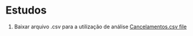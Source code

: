 # Estudos

1. Baixar arquivo .csv para a utilização de análise [Cancelamentos.csv file](https://drive.google.com/drive/folders/1uDesZePdkhiraJmiyeZ-w5tfc8XsNYFZ)
